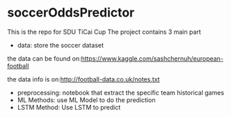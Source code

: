 # soccerOddsPredictor

This is the repo for SDU TiCai Cup
The project contains 3 main part

- data: store the soccer dataset

the data can be found on:<https://www.kaggle.com/sashchernuh/european-football>

the data info is on:<http://football-data.co.uk/notes.txt>
- preprocessing: notebook that extract the specific team historical games
- ML Methods: use ML Model to do the prediction
- LSTM Method: Use LSTM to predict
